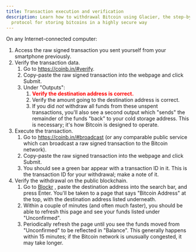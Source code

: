 ```yaml
---
title: Transaction execution and verification
description: Learn how to withdrawal Bitcoin using Glacier, the step-by-step
  protocol for storing bitcoins in a highly secure way
---
```


On any Internet-connected computer:

1. Access the <span class="warning">raw signed transaction</span> you sent
yourself from your smartphone previously.
2. Verify the transaction data.
    1. Go to <https://coinb.in/#verify>.
    2. Copy-paste the <span class="warning">raw signed transaction</span> into
    the webpage and click Submit.
    3. Under "Outputs":
        1. **<span style="color: red;">Verify the destination address is correct.</span>**
        2. Verify the amount going to the destination address is correct.
        3. If you did *not* withdraw all funds from these unspent transactions,
        you'll also see a second output which "sends" the remainder of the
        funds "back" to your
        <span class="warning">cold storage address</span>. This is necessary;
        it's how Bitcoin is designed to operate.
3. Execute the transaction.
    1. Go to <https://coinb.in/#broadcast> (or any comparable public service
    which can broadcast a <span class="warning">raw signed transaction</span>
    to the Bitcoin network).
    2. Copy-paste the <span class="warning">raw signed transaction</span> into the webpage and click Submit.
    3. You should see a green bar appear with a
    <span class="warning">transaction ID</span> in it. This is the
    <span class="warning">transaction ID</span> for your withdrawal; make a
    note of it.
4. Verify the withdrawal on the public blockchain.
    1. Go to [Blockr](https://www.coinbase.com/) , paste
    the <span class="warning">destination address</span> into the search bar,
    and press Enter. You'll be taken to a page that says "Bitcoin Address" at
    the top, with the <span class="warning">destination address</span> listed underneath.
    2. Within a couple of minutes (and often much faster), you should be able to
    refresh this page and see your funds listed under "Unconfirmed".
    3. Periodically refresh the page until you see the funds moved from
    "Unconfirmed" to be reflected in "Balance". This generally happens within
    15 minutes; if the Bitcoin network is unusually congested, it may take
    longer.
